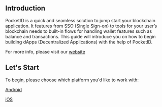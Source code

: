 ## Introduction

PocketID is a quick and seamless solution to jump start your blockchain application. It features from SSO (Single Sign-on) to tools for your user’s blockchain needs to built-in flows for handling wallet features such as balance and transactions. This guide will introduce you on how to begin building dApps (Decentralized Applications) with the help of PocketID.

For more info, please visit our [website](https://pocketidapp.com/)

## Let's Start

To begin, please choose which platform you'd like to work with:

[Android](./android)

[iOS](./ios)